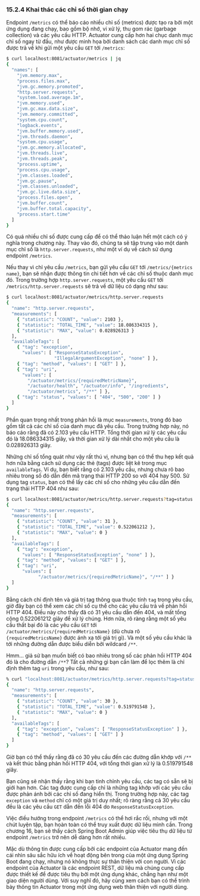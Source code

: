 ### 15.2.4 Khai thác các chỉ số thời gian chạy

Endpoint `/metrics` có thể báo cáo nhiều chỉ số (metrics) được tạo ra bởi một ứng dụng đang chạy, bao gồm bộ nhớ, vi xử lý, thu gom rác (garbage collection) và các yêu cầu HTTP. Actuator cung cấp hơn hai chục danh mục chỉ số ngay từ đầu, như được minh họa bởi danh sách các danh mục chỉ số được trả về khi gửi một yêu cầu `GET` tới `/metrics`:

```bash
$ curl localhost:8081/actuator/metrics | jq
{
  "names": [
    "jvm.memory.max",
    "process.files.max",
    "jvm.gc.memory.promoted",
    "http.server.requests",
    "system.load.average.1m",
    "jvm.memory.used",
    "jvm.gc.max.data.size",
    "jvm.memory.committed",
    "system.cpu.count",
    "logback.events",
    "jvm.buffer.memory.used",
    "jvm.threads.daemon",
    "system.cpu.usage",
    "jvm.gc.memory.allocated",
    "jvm.threads.live",
    "jvm.threads.peak",
    "process.uptime",
    "process.cpu.usage",
    "jvm.classes.loaded",
    "jvm.gc.pause",
    "jvm.classes.unloaded",
    "jvm.gc.live.data.size",
    "process.files.open",
    "jvm.buffer.count",
    "jvm.buffer.total.capacity",
    "process.start.time"
  ]
}
```

Có quá nhiều chỉ số được cung cấp để có thể thảo luận hết một cách có ý nghĩa trong chương này. Thay vào đó, chúng ta sẽ tập trung vào một danh mục chỉ số là `http.server.requests`, như một ví dụ về cách sử dụng endpoint `/metrics`.

Nếu thay vì chỉ yêu cầu `/metrics`, bạn gửi yêu cầu `GET` tới `/metrics/{metrics name}`, bạn sẽ nhận được thông tin chi tiết hơn về các chỉ số thuộc danh mục đó. Trong trường hợp `http.server.requests`, một yêu cầu `GET` tới `/metrics/http.server.requests` sẽ trả về dữ liệu có dạng như sau:

```bash
$ curl localhost:8081/actuator/metrics/http.server.requests
{
  "name": "http.server.requests",
  "measurements": [
    { "statistic": "COUNT", "value": 2103 },
    { "statistic": "TOTAL_TIME", "value": 18.086334315 },
    { "statistic": "MAX", "value": 0.028926313 }
  ],
  "availableTags": [
    { "tag": "exception",
      "values": [ "ResponseStatusException",
                  "IllegalArgumentException", "none" ] },
    { "tag": "method", "values": [ "GET" ] },
    { "tag": "uri",
      "values": [
        "/actuator/metrics/{requiredMetricName}",
        "/actuator/health", "/actuator/info", "/ingredients",
        "/actuator/metrics", "/**" ] },
    { "tag": "status", "values": [ "404", "500", "200" ] }
  ]
}
```

Phần quan trọng nhất trong phản hồi là mục `measurements`, trong đó bao gồm tất cả các chỉ số của danh mục đã yêu cầu. Trong trường hợp này, nó báo cáo rằng đã có 2.103 yêu cầu HTTP. Tổng thời gian xử lý các yêu cầu đó là 18.086334315 giây, và thời gian xử lý dài nhất cho một yêu cầu là 0.028926313 giây.

Những chỉ số tổng quát như vậy rất thú vị, nhưng bạn có thể thu hẹp kết quả hơn nữa bằng cách sử dụng các thẻ (tags) được liệt kê trong mục `availableTags`. Ví dụ, bạn biết rằng có 2.103 yêu cầu, nhưng chưa rõ bao nhiêu trong số đó dẫn đến mã trạng thái HTTP 200 so với 404 hay 500. Sử dụng tag `status`, bạn có thể lấy các chỉ số cho những yêu cầu dẫn đến trạng thái HTTP 404 như sau:

```bash
$ curl localhost:8081/actuator/metrics/http.server.requests?tag=status:404
{
  "name": "http.server.requests",
  "measurements": [
    { "statistic": "COUNT", "value": 31 },
    { "statistic": "TOTAL_TIME", "value": 0.522061212 },
    { "statistic": "MAX", "value": 0 }
  ],
  "availableTags": [
    { "tag": "exception",
      "values": [ "ResponseStatusException", "none" ] },
    { "tag": "method", "values": [ "GET" ] },
    { "tag": "uri",
      "values": [
            "/actuator/metrics/{requiredMetricName}", "/**" ] }
  ]
}
```

Bằng cách chỉ định tên và giá trị tag thông qua thuộc tính `tag` trong yêu cầu, giờ đây bạn có thể xem các chỉ số cụ thể cho các yêu cầu trả về phản hồi HTTP 404. Điều này cho thấy đã có 31 yêu cầu dẫn đến 404, và mất tổng cộng 0.522061212 giây để xử lý chúng. Hơn nữa, rõ ràng rằng một số yêu cầu thất bại đó là các yêu cầu `GET` tới `/actuator/metrics/{requiredMetricsName}` (dù chưa rõ `{requiredMetricsName}` được ánh xạ tới giá trị gì). Và một số yêu cầu khác là tới những đường dẫn được biểu diễn bởi wildcard `/**`.

Hmm... giả sử bạn muốn biết có bao nhiêu trong số các phản hồi HTTP 404 đó là cho đường dẫn `/**`? Tất cả những gì bạn cần làm để lọc thêm là chỉ định thêm tag `uri` trong yêu cầu, như sau:

```bash
% curl "localhost:8081/actuator/metrics/http.server.requests?tag=status:404&tag=uri:/**"
{
  "name": "http.server.requests",
  "measurements": [
    { "statistic": "COUNT", "value": 30 },
    { "statistic": "TOTAL_TIME", "value": 0.519791548 },
    { "statistic": "MAX", "value": 0 }
  ],
  "availableTags": [
    { "tag": "exception", "values": [ "ResponseStatusException" ] },
    { "tag": "method", "values": [ "GET" ] }
  ]
}
```

Giờ bạn có thể thấy rằng đã có 30 yêu cầu đến các đường dẫn khớp với `/**` và kết thúc bằng phản hồi HTTP 404, với tổng thời gian xử lý là 0.519791548 giây.

Bạn cũng sẽ nhận thấy rằng khi bạn tinh chỉnh yêu cầu, các tag có sẵn sẽ bị giới hạn hơn. Các tag được cung cấp chỉ là những tag khớp với các yêu cầu được phản ánh bởi các chỉ số đang hiển thị. Trong trường hợp này, các tag `exception` và `method` chỉ có một giá trị duy nhất; rõ ràng rằng cả 30 yêu cầu đều là các yêu cầu `GET` dẫn đến lỗi 404 do `ResponseStatusException`.

Việc điều hướng trong endpoint `/metrics` có thể hơi rắc rối, nhưng với một chút luyện tập, bạn hoàn toàn có thể truy xuất được dữ liệu mình cần. Trong chương 16, bạn sẽ thấy cách Spring Boot Admin giúp việc tiêu thụ dữ liệu từ endpoint `/metrics` trở nên dễ dàng hơn rất nhiều.

Mặc dù thông tin được cung cấp bởi các endpoint của Actuator mang đến cái nhìn sâu sắc hữu ích về hoạt động bên trong của một ứng dụng Spring Boot đang chạy, nhưng nó không thực sự thân thiện với con người. Vì các endpoint của Actuator là các endpoint REST, dữ liệu mà chúng cung cấp được thiết kế để được tiêu thụ bởi một ứng dụng khác, chẳng hạn như một giao diện người dùng. Với suy nghĩ đó, hãy cùng xem cách bạn có thể trình bày thông tin Actuator trong một ứng dụng web thân thiện với người dùng.
